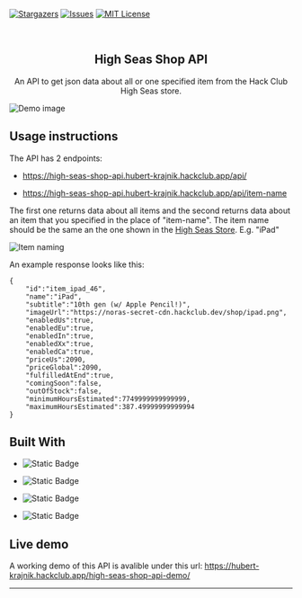 <a id="readme-top"></a>

[![Stargazers][stars-shield]][stars-url]
[![Issues][issues-shield]][issues-url]
[![MIT License][license-shield]][license-url]

<br />
  <h2 align="center">High Seas Shop API</h2>

  <p align="center">
    An API to get json data about all or one specified item from the Hack Club High Seas store.
    <br />
</div>

![Demo image](https://github.com/user-attachments/assets/5c6cf9c6-b1a5-4dfc-bb51-448bef1916f6)

<!-- API USAGE INSTRUCTIONS -->
## Usage instructions

The API has 2 endpoints:

* https://high-seas-shop-api.hubert-krajnik.hackclub.app/api/

* https://high-seas-shop-api.hubert-krajnik.hackclub.app/api/item-name

The first one returns data about all items and the second returns data about an item that you specified in the place of "item-name". The item name should be the same an the one shown in the <a href="https://highseas.hackclub.com/shop">High Seas Store</a>. E.g. "iPad"

![Item naming](https://github.com/user-attachments/assets/5598271e-ed6a-42a8-a985-fb2b792635d5)

An example response looks like this:
```
{
    "id":"item_ipad_46",
    "name":"iPad",
    "subtitle":"10th gen (w/ Apple Pencil!)",
    "imageUrl":"https://noras-secret-cdn.hackclub.dev/shop/ipad.png",
    "enabledUs":true,
    "enabledEu":true,
    "enabledIn":true,
    "enabledXx":true,
    "enabledCa":true,
    "priceUs":2090,
    "priceGlobal":2090,
    "fulfilledAtEnd":true,
    "comingSoon":false,
    "outOfStock":false,
    "minimumHoursEstimated":7749999999999999,
    "maximumHoursEstimated":387.49999999999994
}
```
## Built With

* ![Static Badge](https://img.shields.io/badge/HTML-%23E34F26?style=for-the-badge&logo=html5&labelColor=white)

* ![Static Badge](https://img.shields.io/badge/CSS-%231572B6?style=for-the-badge&logo=css3&logoColor=%231572B6&labelColor=white)

* ![Static Badge](https://img.shields.io/badge/JavaScript-%23F7DF1E?style=for-the-badge&logo=javascript&logoColor=%23F7DF1E&labelColor=white)

* ![Static Badge](https://img.shields.io/badge/express-%23000000?style=for-the-badge&logo=express&logoColor=black&labelColor=white)

## Live demo

A working demo of this API is avalible under this url: <a href="https://hubert-krajnik.hackclub.app/high-seas-shop-api-demo/">https://hubert-krajnik.hackclub.app/high-seas-shop-api-demo/</a>
<hr/>

<!-- MARKDOWN LINKS & IMAGES -->
<!-- https://www.markdownguide.org/basic-syntax/#reference-style-links -->
[stars-shield]: https://img.shields.io/github/stars/HubertKr4jnik/high-seas-shop-api?style=for-the-badge
[stars-url]: https://github.com/HubertKr4jnik/high-seas-shop-api/stargazers
[issues-shield]: https://img.shields.io/github/issues/HubertKr4jnik/high-seas-shop-api?style=for-the-badge
[issues-url]: https://github.com/HubertKr4jnik/high-seas-shop-api/issues
[license-shield]: https://img.shields.io/github/license/HubertKr4jnik/high-seas-shop-api?style=for-the-badge
[license-url]: https://img.shields.io/github/HubertKr4jnik/high-seas-shop-api/LICENSE.txt
